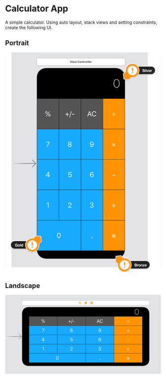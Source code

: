 # Calculator App

A simple calculator. Using auto layout, stack views and setting constraints, create the following UI. 

## Portrait
![Portrait](Documentation/Portrait.png)

## Landscape
![Landscape](Documentation/Landscape.png)



